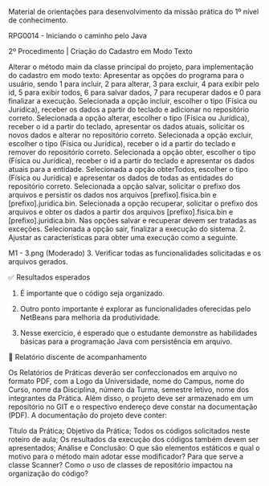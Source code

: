 Material de orientações para desenvolvimento da missão
prática do 1º nível de conhecimento.

RPG0014  - Iniciando o caminho pelo Java


2º Procedimento | Criação do Cadastro em Modo Texto

Alterar o método main da classe principal do projeto, para implementação do
cadastro em modo texto:
Apresentar as opções do programa para o usuário, sendo 1 para incluir, 2 para
alterar, 3 para excluir, 4 para exibir pelo id, 5 para exibir todos, 6 para salvar
dados, 7 para recuperar dados e 0 para finalizar a execução.
Selecionada a opção incluir, escolher o tipo (Física ou Jurídica), receber os dados
a partir do teclado e adicionar no repositório correto.
Selecionada a opção alterar, escolher o tipo (Física ou Jurídica), receber o id a
partir do teclado, apresentar os dados atuais, solicitar os novos dados e alterar no
repositório correto.
Selecionada a opção excluir, escolher o tipo (Física ou Jurídica), receber o id a
partir do teclado e remover do repositório correto.
Selecionada a opção obter, escolher o tipo (Física ou Jurídica), receber o id a
partir do teclado e apresentar os dados atuais para a entidade.
Selecionada a opção obterTodos, escolher o tipo (Física ou Jurídica) e apresentar
os dados de todas as entidades do repositório correto.
Selecionada a opção salvar, solicitar o prefixo dos arquivos e persistir os dados
nos arquivos [prefixo].fisica.bin e [prefixo].juridica.bin.
Selecionada a opção recuperar, solicitar o prefixo dos arquivos e obter os dados
a partir dos arquivos [prefixo].fisica.bin e [prefixo].juridica.bin.
Nas opções salvar e recuperar devem ser tratadas as exceções.
Selecionada a opção sair, finalizar a execução do sistema.
2. Ajustar as características para obter uma execução como a seguinte.

M1 - 3.png
 (Moderado)
3. Verificar todas as funcionalidades solicitadas e os arquivos gerados.

✅ Resultados esperados

1. É importante que o código seja organizado.

2. Outro ponto importante é explorar as funcionalidades oferecidas pelo NetBeans para
melhoria da produtividade.

3. Nesse exercício, é esperado que o estudante demonstre as habilidades básicas para
a programação Java com persistência em arquivo.

📝 Relatório discente de acompanhamento

Os Relatórios de Práticas deverão ser confeccionados em arquivo no formato PDF, com
a Logo da Universidade, nome do Campus, nome do Curso, nome da Disciplina, número
da Turma, semestre letivo, nome dos integrantes da Prática. Além disso, o projeto deve
ser armazenado em um repositório no GIT e o respectivo endereço deve constar na
documentação (PDF). A documentação do projeto deve conter:

Título da Prática;
Objetivo da Prática;
Todos os códigos solicitados neste roteiro de aula;
Os resultados da execução dos códigos também devem ser apresentados;
Análise e Conclusão:
O que são elementos estáticos e qual o motivo para o método main adotar esse
modificador?
Para que serve a classe Scanner?
Como o uso de classes de repositório impactou na organização do código?
